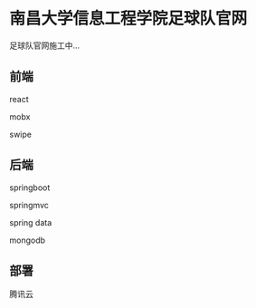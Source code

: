 # 南昌大学信息工程学院足球队官网

足球队官网施工中...



## 前端

react

mobx

swipe

## 后端

springboot

springmvc

spring data

mongodb

## 部署

腾讯云